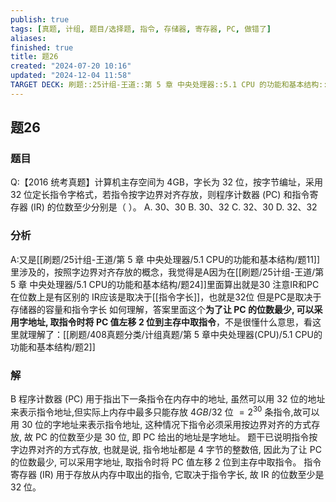 ```yaml
---
publish: true
tags: [真题, 计组, 题目/选择题, 指令, 存储器, 寄存器, PC, 做错了]
aliases: 
finished: true
title: 题26
created: "2024-07-20 10:16"
updated: "2024-12-04 11:58"
TARGET DECK: 刷题::25计组-王道::第 5 章 中央处理器::5.1 CPU 的功能和基本结构::题26
---
```

## 题26
### 题目
Q:【2016 统考真题】计算机主存空间为 4GB，字长为 32 位，按字节编址，采用 32 位定长指令字格式，若指令按字边界对齐存放，则程序计数器 (PC) 和指令寄存器 (IR) 的位数至少分别是（ ）。
A. 30、30
B. 30、32
C. 32、30
D. 32、32
### 分析
A:又是[[刷题/25计组-王道/第 5 章 中央处理器/5.1 CPU的功能和基本结构/题11]]里涉及的，按照字边界对齐存放的概念，我觉得是A因为在[[刷题/25计组-王道/第 5 章 中央处理器/5.1 CPU的功能和基本结构/题24]]里面算出就是30
注意IR和PC在位数上是有区别的
IR应该是取决于[[指令字长]]，也就是32位
但是PC是取决于存储器的容量和指令字长
如何理解，答案里面这个**为了让 PC 的位数最少, 可以采用字地址, 取指令时将 PC 值左移 2 位到主存中取指令**，不是很懂什么意思，看这里就理解了：[[刷题/408真题分类/计组真题/第 5 章中央处理器(CPU)/5.1 CPU的功能和基本结构/题2]]
### 解
B
程序计数器 (PC) 用于指出下一条指令在内存中的地址, 虽然可以用 32 位的地址来表示指令地址,但实际上内存中最多只能存放 $4{GB}/{32}$ 位 $= {2}^{30}$ 条指令,故可以用 30 位的字地址来表示指令地址, 这种情况下指令必须采用按边界对齐的方式存放, 故 PC 的位数至少是 30 位, 即 PC 给出的地址是字地址。
题干已说明指令按字边界对齐的方式存放, 也就是说, 指令地址都是 4 字节的整数倍, 因此为了让 PC 的位数最少, 可以采用字地址, 取指令时将 PC 值左移 2 位到主存中取指令。
指令寄存器 (IR) 用于存放从内存中取出的指令, 它取决于指令字长, 故 IR 的位数至少是 32 位。
<!--ID: 1727368450982-->

